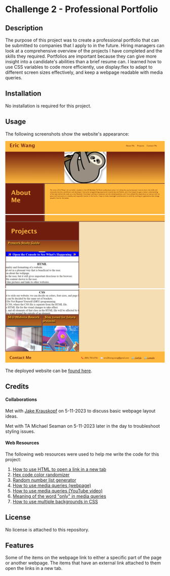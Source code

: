 # Challenge 2 - Professional Portfolio

## Description

The purpose of this project was to create a professional portfolio that can be submitted to companies that I apply to in the future. Hiring managers can look at a comprehensive overview of the projects I have completed and the skills they required. Portfolios are important because they can give more insight into a candidate's abilities than a brief resume can. I learned how to use CSS variables to code more efficiently, use display:flex to adapt to different screen sizes effectively, and keep a webpage readable with media queries.

## Installation

No installation is required for this project.

## Usage

The following screenshots show the website's appearance:

![Professional Portfolio (1 of 3)](Assets/Images/professional_portfolio_1_of_3.png)
![Professional Portfolio (2 of 3)](Assets/Images/professional_portfolio_2_of_3.png)
![Professional Portfolio (3 of 3)](Assets/Images/professional_portfolio_3_of_3.png)

The deployed website can be [found here](https://gimmekitties711.github.io/challenge_2_professional_portfolio/).

## Credits

#### Collaborations

Met with [Jake Krauskopf](https://github.com/JaKrau?tab=repositories) on 5-11-2023 to discuss basic webpage layout ideas.

Met with TA Michael Seaman on 5-11-2023 later in the day to troubleshoot styling issues.

#### Web Resources

The following web resources were used to help me write the code for this project:

1. [How to use HTML to open a link in a new tab](https://www.freecodecamp.org/news/how-to-use-html-to-open-link-in-new-tab/)
2. [Hex code color randomizer](https://www.random.org/colors/hex)
3. [Random number list generator](https://www.randomlists.com/random-numbers)
4. [How to use media queries (webpage)](https://www.w3schools.com/css/css_rwd_mediaqueries.asp)
5. [How to use media queries (YouTube video)](https://www.youtube.com/watch?v=yU7jJ3NbPdA)
6. [Meaning of the word "only" in media queries](https://stackoverflow.com/questions/8549529/what-is-the-difference-between-screen-and-only-screen-in-media-queries)
7. [How to use multiple backgrounds in CSS](https://www.w3schools.com/css/css3_backgrounds.asp)

## License

No license is attached to this repository.

## Features

Some of the items on the webpage link to either a specific part of the page or another webpage. The items that have an external link attached to them open the links in a new tab.
